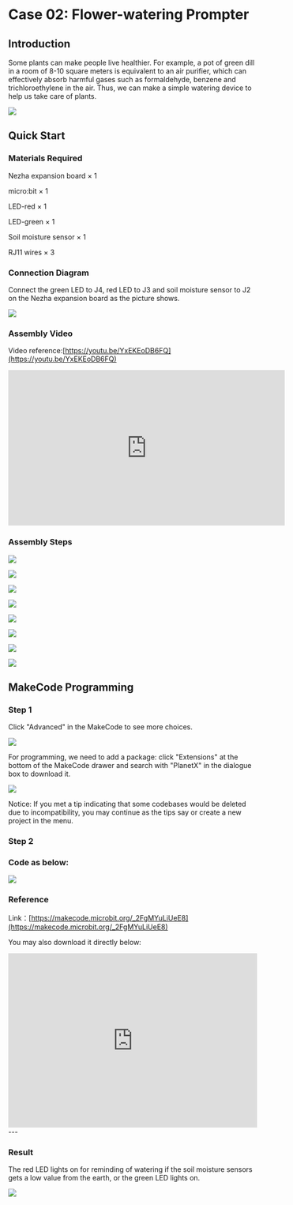# Case 02: Flower-watering Prompter

## Introduction

Some plants can make people live healthier. For example, a pot of green dill in a room of 8-10 square meters is equivalent to an air purifier, which can effectively absorb harmful gases such as formaldehyde, benzene and trichloroethylene in the air. Thus, we can make a simple watering device to help us take care of plants.

![](./images/case_02_01.png)

## Quick Start

### Materials Required 

Nezha expansion board × 1

micro:bit × 1

LED-red × 1

LED-green × 1

Soil moisture sensor × 1

RJ11 wires × 3





### Connection Diagram 

Connect the green LED to J4, red LED to J3 and soil moisture sensor to J2 on the Nezha expansion board as the picture shows.


![](./images/case_02_03.png)


### Assembly Video

Video reference:[https://youtu.be/YxEKEoDB6FQ](https://youtu.be/YxEKEoDB6FQ)


<iframe width="560" height="315" src="https://www.youtube.com/embed/YxEKEoDB6FQ" frameborder="0" allow="accelerometer; autoplay; clipboard-write; encrypted-media; gyroscope; picture-in-picture" allowfullscreen></iframe>

### Assembly Steps




![](./images/case_step_02_01.png)

![](./images/case_step_02_02.png)

![](./images/case_step_02_03.png)

![](./images/case_step_02_04.png)

![](./images/case_step_02_05.png)

![](./images/case_step_02_06.png)

![](./images/case_step_02_07.png)

![](./images/case_step_02_08.png)





## MakeCode Programming



### Step 1
Click "Advanced" in the MakeCode to see more choices.

![](./images/case_01_10.png)

For programming, we need to add a package: click "Extensions" at the bottom of the MakeCode drawer and search with "PlanetX" in the dialogue box to download it. 

![](./images/case_01_11.png)

Notice: If you met a tip indicating that some codebases would be deleted due to incompatibility, you may continue as the tips say or create a new project in the menu. 

### Step 2

### Code as below:

![](./images/case_02_10.png)


### Reference
Link：[https://makecode.microbit.org/_2FgMYuLiUeE8](https://makecode.microbit.org/_2FgMYuLiUeE8)

You may also download it directly below:

<div style="position:relative;height:0;padding-bottom:70%;overflow:hidden;"><iframe style="position:absolute;top:0;left:0;width:100%;height:100%;" src="https://makecode.microbit.org/#pub:_2FgMYuLiUeE8" frameborder="0" sandbox="allow-popups allow-forms allow-scripts allow-same-origin"></iframe></div>  
---

### Result
The red LED lights on for reminding of watering if the soil moisture sensors gets a low value from the earth, or the green LED lights on. 


![](./images/case-gif-02.gif)


